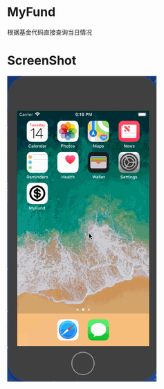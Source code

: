 # MyFund
根据基金代码直接查询当日情况


# ScreenShot
![image](https://github.com/zhiyuanFan/MyFund/raw/master/screenshot.gif)
